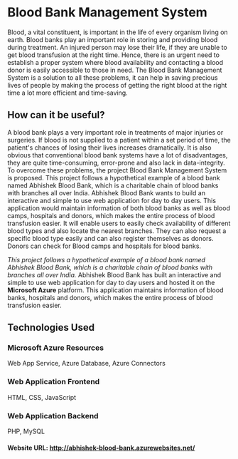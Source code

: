 # Blood Bank Management System

Blood, a vital constituent, is important in the life of every organism living on earth. Blood banks play an important role in storing and providing blood during treatment. An injured person may lose their life, if they are unable to get blood transfusion at the right time. Hence, there is an urgent need to establish a proper system where blood availability and contacting a blood donor is easily accessible to those in need. The Blood Bank Management System is a solution to all these problems, it can help in saving precious lives of people by making the process of getting the right blood at the right time a lot more efficient and time-saving.

## How can it be useful?
A blood bank plays a very important role in treatments of major injuries or surgeries. If blood is not supplied to a patient within a set period of time, the patient's chances of losing their lives increases dramatically. It is also obvious that conventional blood bank systems have a lot of disadvantages, they are quite time-consuming, error-prone and also lack in data-integrity. To overcome these problems, the project Blood Bank Management System is proposed. This project follows a hypothetical example of a blood bank named Abhishek Blood Bank, which is a charitable chain of blood banks with branches all over India. Abhishek Blood Bank wants to build an interactive and simple to use web application for day to day users. This application would maintain information of both blood banks as well as blood camps, hospitals and donors, which makes the entire process of blood transfusion easier. It will enable users to easily check availability of different blood types and also locate the nearest branches. They can also request a specific blood type easily and can also register themselves as donors. Donors can check for Blood camps and hospitals for blood banks.

*This project follows a hypothetical example of a blood bank named Abhishek Blood Bank, which is a charitable chain of blood banks with branches all over India.* 
Abhishek Blood Bank has built an interactive and simple to use web application for day to day users and hosted it on the **Microsoft Azure** platform. This application maintains information of blood banks, hospitals and donors, which makes the entire process of blood transfusion easier. 

## Technologies Used
### Microsoft Azure Resources
Web App Service, Azure Database, Azure Connectors
### Web Application Frontend
HTML, CSS, JavaScript
### Web Application Backend
PHP, MySQL
#### Website URL: http://abhishek-blood-bank.azurewebsites.net/
